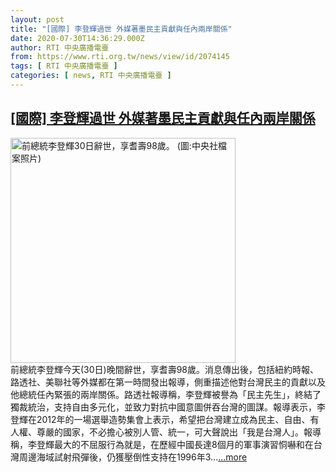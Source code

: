 ```yaml
---
layout: post
title: "[國際] 李登輝過世 外媒著墨民主貢獻與任內兩岸關係"
date: 2020-07-30T14:36:29.000Z
author: RTI 中央廣播電臺
from: https://www.rti.org.tw/news/view/id/2074145
tags: [ RTI 中央廣播電臺 ]
categories: [ news, RTI 中央廣播電臺 ]
---
```

<!--1596119789000-->
[[國際] 李登輝過世 外媒著墨民主貢獻與任內兩岸關係](https://www.rti.org.tw/news/view/id/2074145)
------

<div>
<img src="https://static.rti.org.tw/assets/thumbnails/2020/07/30/b3426eef9f7bd08d46aa212f4041b50b.jpg" width="360" alt="前總統李登輝30日辭世，享耆壽98歲。 (圖:中央社檔案照片)" title="前總統李登輝30日辭世，享耆壽98歲。 (圖:中央社檔案照片)"><br>前總統李登輝今天(30日)晚間辭世，享耆壽98歲。消息傳出後，包括紐約時報、路透社、美聯社等外媒都在第一時間發出報導，側重描述他對台灣民主的貢獻以及他總統任內緊張的兩岸關係。路透社報導稱，李登輝被譽為「民主先生」，終結了獨裁統治，支持自由多元化，並致力對抗中國意圖併吞台灣的圖謀。報導表示，李登輝在2012年的一場選舉造勢集會上表示，希望把台灣建立成為民主、自由、有人權、尊嚴的國家，不必擔心被別人管、統一，可大聲說出「我是台灣人」。報導稱，李登輝最大的不屈服行為就是，在歷經中國長達8個月的軍事演習恫嚇和在台灣周邊海域試射飛彈後，仍獲壓倒性支持在1996年3...<a target="_blank" href="https://www.rti.org.tw/news/view/id/2074145">...more</a>
</div>
